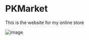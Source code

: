 # PKMarket

<!-- Still in progress... -->

<!-- <img src="https://raw.githubusercontent.com/juanportal/Pokedex/main/src/media/progress.gif" width="200"> -->

This is the website for my online store

![image](https://firebasestorage.googleapis.com/v0/b/pkmarket-e4dd6.appspot.com/o/preview.webp?alt=media&token=6e053903-d282-4461-a06e-33b936e9f9b3)

